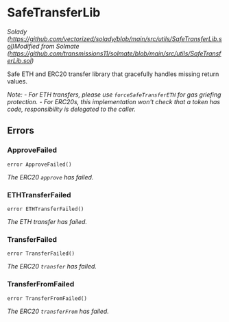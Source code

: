 # SafeTransferLib

*Solady (https://github.com/vectorized/solady/blob/main/src/utils/SafeTransferLib.sol)Modified from Solmate (https://github.com/transmissions11/solmate/blob/main/src/utils/SafeTransferLib.sol)*



Safe ETH and ERC20 transfer library that gracefully handles missing return values.

*Note: - For ETH transfers, please use `forceSafeTransferETH` for gas griefing protection. - For ERC20s, this implementation won&#39;t check that a token has code,   responsibility is delegated to the caller.*



## Errors

### ApproveFailed

```solidity
error ApproveFailed()
```



*The ERC20 `approve` has failed.*


### ETHTransferFailed

```solidity
error ETHTransferFailed()
```



*The ETH transfer has failed.*


### TransferFailed

```solidity
error TransferFailed()
```



*The ERC20 `transfer` has failed.*


### TransferFromFailed

```solidity
error TransferFromFailed()
```



*The ERC20 `transferFrom` has failed.*



